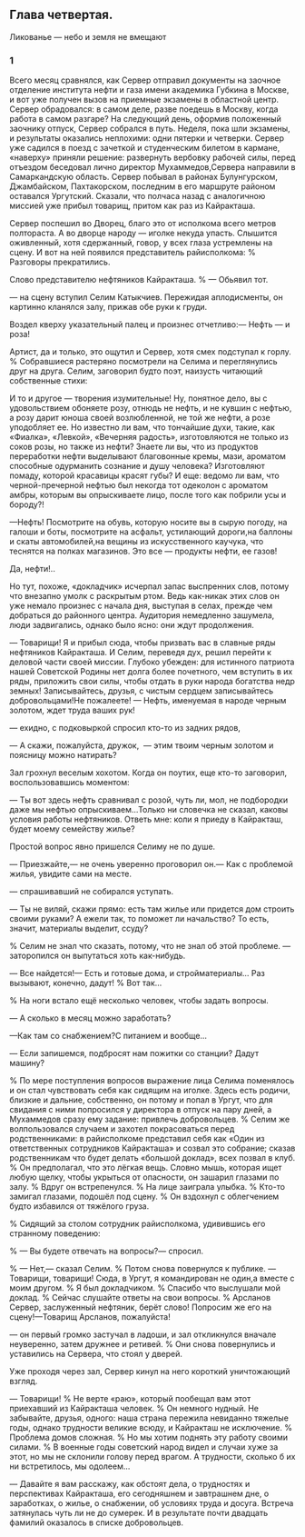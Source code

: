 ## Глава четвертая.
Ликованье — небо и земля не вмещают

### 1

Всего месяц сравнялся, как Сервер отправил документы на заочное отделение института нефти и газа имени академика Губкина в Москве, и вот уже получен вызов на приемные экзамены в областной центр.
Сервер обрадовался: в самом деле, разве поедешь в Москву, когда работа в самом разгаре? На следующий день, оформив положенный заочнику отпуск, Сервер собрался в путь.
Неделя, пока шли экзамены, и результаты оказались неплохими: одни пятерки и четверки.
Сервер уже садился в поезд с зачеткой и студенческим билетом в кармане, «наверху» приняли решение: развернуть вербовку рабочей силы, перед отъездом беседовал лично директор Мухаммедов,Сервера направили в Самаркандскую область.
Сервер побывал в районах Булунгурском, Джамбайском, Пахтакорском, последним в его маршруте районом оставался Ургутский.
Сказали, что полчаса назад с аналогичною миссией уже прибыл товарищ, притом как раз из Кайракташа.

Сервер поспешил во Дворец, благо это от исполкома всего метров полтораста.
А во дворце народу — иголке некуда упасть.
Слышится оживленный, хотя сдержанный, говор, у всех глаза устремлены на сцену.
И вот на ней появился представитель райисполкома:
% Разговоры прекратились.

Слово представителю нефтяников Кайракташа.
% — Обьявил тот.

— на сцену вступил Селим Катыкчиев.
Пережидая аплодисменты, он картинно кланялся залу, прижав обе руки к груди.

Воздел кверху указательный палец и произнес отчетливо:— Нефть — и роза!

Артист, да и только, это ощутил и Сервер, хотя смех подступал к горлу.
% Собравшиеся растеряно посмотрели на Селима и переглянулись друг на друга.
Селим, заговорил будто поэт, наизусть читающий собственные стихи:

И то и другое — творения изумительные!
Ну, понятное дело, вы с удовольствием обоняете розу, отнюдь не нефть, и не кувшин с нефтью, а розу дарит юноша своей возлюбленной, не той же нефти, а розе уподобляет ее.
Но известно ли вам, что тончайшие духи, такие, как «Фиалка», «Левкой», «Вечерняя радость», изготовляются не только из соков розы, но также из нефти?
Знаете ли вы, что из продуктов переработки нефти выделывают благовонные кремы, мази, ароматом способные одурманить сознание и душу человека? Изготовляют помаду, которой красавицы красят губы?
И еще: ведомо ли вам, что черной-пречерной нефтью был некогда тот одеколон с ароматом амбры, которым вы опрыскиваете лицо, после того как побрили усы и бороду?!

—Нефть!
Посмотрите на обувь, которую носите вы в сырую погоду, на галоши и боты, посмотрите на асфальт, устилающий дороги,на баллоны и скаты автомобилей,на вещины из искусственного каучука, что теснятся на полках магазинов.
Это все — продукты нефти, ее газов!

Да, нефти!..

Но тут, похоже, «докладчик» исчерпал запас выспренних слов, потому что внезапно умолк с раскрытым ртом.
Ведь как-никак этих слов он уже немало произнес с начала дня, выступая в селах, прежде чем добраться до районного центра.
Аудитория немедленно зашумела, люди задвигались, однако было ясно: они ждут продолжения.

— Товарищи!
Я и прибыл сюда, чтобы призвать вас в славные ряды нефтяников Кайракташа.
И Селим, переведя дух, решил перейти к деловой части своей миссии.
Глубоко убежден: для истинного патриота нашей Советской Родины нет долга более почетного, чем вступить в их ряды, приложить свои силы, чтобы отдать в руки народа богатства недр земных!
Записывайтесь, друзья, с чистым сердцем записывайтесь добровольцами!Не пожалеете!
— Нефть, именуемая в народе черным золотом, ждет труда ваших рук!

— ехидно, с подковыркой спросил кто-то из задних рядов,

— А скажи, пожалуйста, дружок,  — этим твоим черным золотом и поясницу можно натирать?

Зал грохнул веселым хохотом.
Когда он поутих, еще кто-то заговорил, воспользовавшись моментом:

— Ты вот здесь нефть сравнивал с розой, чуть ли, мол, не подбородки даже мы нефтью опрыскиваем...Только ни словечка не сказал, каковы условия работы нефтяников.
Ответь мне: коли я приеду в Кайракташ, будет моему семейству жилье?

Простой вопрос явно пришелся Селиму не по душе.

— Приезжайте,— не очень уверенно проговорил он.— Как с проблемой жилья, увидите сами на месте.

— спрашивавший не собирался уступать.

— Ты не виляй, скажи прямо: есть там жилье или придется дом строить своими руками?
А ежели так, то поможет ли начальство?
То есть, значит, материалы выделит, ссуду?

% Селим не знал что сказать, потому, что не знал об этой проблеме.
—заторопился он выпутаться хоть как-нибудь.

— Все найдется!— Есть и готовые дома, и стройматериалы...
Раз вызывают, конечно, дадут!
% Вот так...

% На ноги встало ещё несколько человек, чтобы задать вопросы.

— А сколько в месяц можно заработать?

—Как там со снабжением?С питанием и вообще...

— Если запишемся, подбросят нам пожитки со станции?
Дадут машину?

% По мере поступления вопросов выражение лица Селима поменялось и он стал чувствовать себя как сидящим на иголке.
Здесь есть родичи, близкие и дальние, собственно, он потому и попал в Ургут, что для свидания с ними попросился у директора в отпуск на пару дней, а Мухаммедов сразу ему задание: привлечь добровольцев.
% Селим же волпользовался случаем и захотел покрасоваться перед родственниками: в райисполкоме представил себя как «Один из ответственных сотрудников Кайракташа» и созвал это собрание; сказав родственникам что будет делать «большой доклад», всех позвал в клуб.
% Он предполагал, что это лёгкая вещь.
Словно мышь, которая ищет любую щелку, чтобы укрыться от опасности, он зашарил глазами по залу.
% Вдруг он встрепенулся.
% На лице заиграла улыбка.
% Кто-то замигал глазами, подошёл под сцену.
% Он вздохнул с облегчением будто избавился от тяжёлого груза.

% Сидящий за столом сотрудник райисполкома, удивившись его странному поведению:

% — Вы будете отвечать на вопросы?— спросил.

% — Нет,— сказал Селим.
% Потом снова повернулся к публике.
— Товарищи, товарищи!
Сюда, в Ургут, я командирован не один,а вместе с моим другом.
% Я был докладчиком.
% Спасибо что выслушали мой доклад.
% Сейчас слушайте ответы на свои вопросы.
% Арсланов Сервер, заслуженный нефтяник, берёт слово!
Попросим же его на сцену!—Товарищ Арсланов, пожалуйста!

— он первый громко застучал в ладоши, и зал откликнулся вначале неуверенно, затем дружнее и ретивей.
% Они снова повернулись и уставились на Сервера, что стоял у дверей.

Уже проходя через зал, Сервер кинул на него короткий уничтожающий взгляд.

— Товарищи!
% Не верте «раю», который пообещал вам этот приехавший из Кайракташа человек.
% Он немного нудный.
Не забывайте, друзья, одного: наша страна пережила невиданно тяжелые годы, однако трудности великие всюду, и Кайракташ не исключение.
% Проблема домов сложная.
% Но мы хотим поднять эту работу своими силами.
% В военные годы советский народ видел и случаи хуже за этот, но мы не склонили голову перед врагом.
А трудности, сколько б их ни встретилось, мы одолеем... 

— Давайте я вам расскажу, как обстоят дела, о трудностях и перспективах Кайракташа, его сегодняшнем и завтрашнем дне, о заработках, о жилье, о снабжении, об условиях труда и досуга.
Встреча затянулась чуть ли не до сумерек.
И в результате почти двадцать фамилий оказалось в списке добровольцев.
